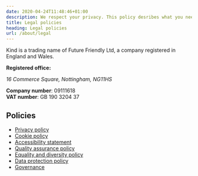 ```yaml
---
date: 2020-04-24T11:48:46+01:00
description: We respect your privacy. This policy desribes what you need to know.
title: Legal policies
heading: Legal policies
url: /about/legal
---
```


Kind is a trading name of Future Friendly Ltd, a company registered in England and Wales.

<strong>Registered office:</strong>
<address>
<span class="numbers">16</span> Commerce Square, Nottingham,
NG<span class="numbers">1</span><span class="numbers">1</span>HS
</address>


<strong>Company number</strong>: 
<span class="numbers">09111618</span><br>
<strong>VAT number</strong>: GB <span class="numbers">190</span> <span class="numbers">3204</span> <span class="numbers">37</span>

## Policies

* <a href="/about/legal/privacy">Privacy policy</a>
* <a href="/about/legal/cookies">Cookie policy</a>
* <a href="/about/legal/accessibility">Accessibility statement</a>
* <a href="/about/legal/quality-assurance-policy">Quality assurance policy</a>
* <a href="/about/legal/equality-and-diversity-policy">Equality and diversity policy</a>
* <a href="/about/legal/data-protection-policy">Data protection policy</a>
* <a href="/about/legal/governance">Governance</a>
